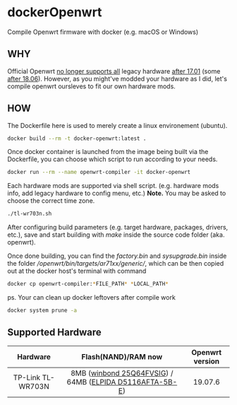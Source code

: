 # dockerOpenwrt
Compile Openwrt firmware with docker (e.g. macOS or Windows)

## WHY
Official Openwrt [no longer supports all][1] legacy hardware [after 17.01][2] (some [after 18.06][3]). However, as you might've modded your hardware as I did, let's compile openwrt oursleves to fit our own hardware mods.

[1]: https://openwrt.org/supported_devices/432_warning
[2]: https://openwrt.org/supported_devices/openwrt_on_432_devices
[3]: https://openwrt.org/toh/tp-link/tl-wr740n

## HOW
The Dockerfile here is used to merely create a linux environement (ubuntu). 

```bash
docker build --rm -t docker-openwrt:latest .
```

Once docker container is launched from the image being built via the Dockerfile, you can choose which script to run according to your needs.

```bash 
docker run --rm --name openwrt-compiler -it docker-openwrt
```
Each hardware mods are supported via shell script. (e.g. hardware mods info, add legacy hardware to config menu, etc.) 
**Note.** You may be asked to choose the correct time zone.

```bash
./tl-wr703n.sh
```
After configuring build parameters (e.g. target hardware, packages, drivers, etc.), save and start building with *make* inside the source code folder (aka. openwrt).

Once done building, you can find the *factory.bin* and *sysupgrade.bin* inside the folder */openwrt/bin/targets/ar71xx/generic/*, which can be then copied out at the docker host's terminal with command

```bash
docker cp openwrt-compiler:*FILE_PATH* *LOCAL_PATH*

```
ps. Your can clean up docker leftovers after compile work

```bash
docker system prune -a
```

## Supported Hardware
|     Hardware    |Flash(NAND)/RAM now|Openwrt version|
|:---------------:|:-----------------:|:-------------:|
|TP-Link TL-WR703N|      8MB ([winbond 25Q64FVSIG](https://www.winbond.com/resource-files/w25q64fv%20revq%2006142016.pdf)) / 64MB ([ELPIDA D5116AFTA-5B-E](https://pdf1.alldatasheet.com/datasheet-pdf/view/210989/ELPIDA/EDD5116AFTA-5B-E.html))     |    19.07.6    |

<!-- |  MECOOL BB2 Pro |      16GB/3GB     |    porting    | -->